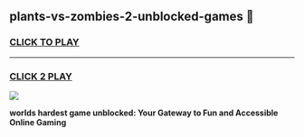 
## plants-vs-zombies-2-unblocked-games 👋
<h3>
<a href="https://premium.freeplayer.one?title=plants-vs-zombies-2-unblocked-games&ref=14F">CLICK TO PLAY</a></h3>
<hr>

<h3>
<a href="https://premium.freeplayer.one?title=plants-vs-zombies-2-unblocked-games&ref=14F">CLICK 2 PLAY</a>
  
</h3>

<a href="https://premium.freeplayer.one?title=plants-vs-zombies-2-unblocked-games&ref=12F/"><img src="https://clearcache.store/games.png"></a>


**worlds hardest game unblocked: Your Gateway to Fun and Accessible Online Gaming**
